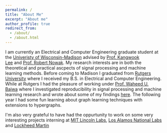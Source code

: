 ```yaml
---
permalink: /
title: "About Me"
excerpt: "About me"
author_profile: true
redirect_from: 
  - /about/
  - /about.html
---
```


I am currently an Electrical and Computer Engineering graduate student at the [Univeristy of Wisconsin-Madison](https://www.wisc.edu/) advised by [Prof. Kangwook Lee](https://kangwooklee.com/) and [Prof. Robert Nowak](https://nowak.ece.wisc.edu/).
My research interests are in both the theoretical and practical ascpects of signal processing and machine learning methods. Before coming to Madison I graduated from [Rutgers University](https://www.rutgers.edu/) where I received my B.S. in Electrical and Computer Engineering.
While at Rutgers I had the pleasure of working under [Prof. Waheed U. Bajwa](http://www.inspirelab.us/people/) where I investigated reproducibility in signal processing and machine learning research and wrote about some of my findings [here](https://arxiv.org/abs/2108.12383). The following year I had some fun learning about  graph learning techniques with extensions to hypergraphs.

I'm also very grateful to have had the oppurtunity to work on some very interesting projects
interning at [MIT Lincoln Labs](https://www.ll.mit.edu/), [Los Alamos National Labs](https://www.lanl.gov/) and [Lockheed
Martin](https://www.lockheedmartin.com/en-us/index.html)
